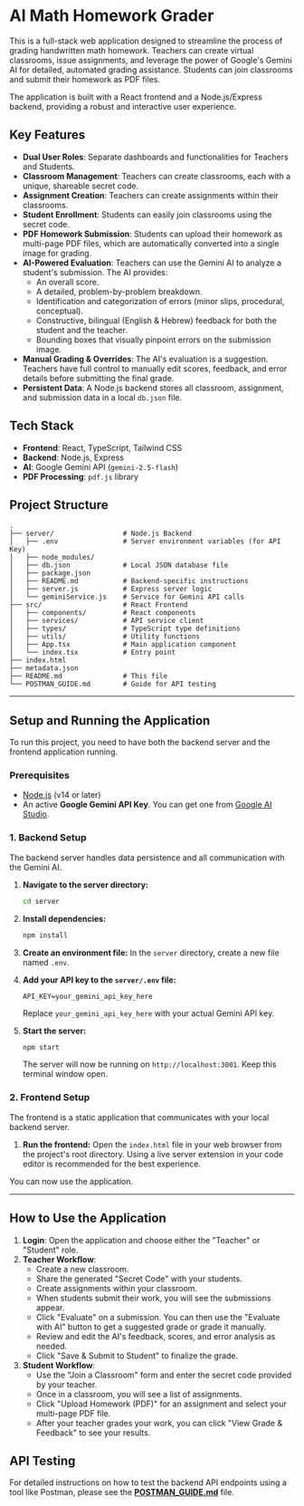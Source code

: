 # AI Math Homework Grader

This is a full-stack web application designed to streamline the process of grading handwritten math homework. Teachers can create virtual classrooms, issue assignments, and leverage the power of Google's Gemini AI for detailed, automated grading assistance. Students can join classrooms and submit their homework as PDF files.

The application is built with a React frontend and a Node.js/Express backend, providing a robust and interactive user experience.

## Key Features

- **Dual User Roles**: Separate dashboards and functionalities for Teachers and Students.
- **Classroom Management**: Teachers can create classrooms, each with a unique, shareable secret code.
- **Assignment Creation**: Teachers can create assignments within their classrooms.
- **Student Enrollment**: Students can easily join classrooms using the secret code.
- **PDF Homework Submission**: Students can upload their homework as multi-page PDF files, which are automatically converted into a single image for grading.
- **AI-Powered Evaluation**: Teachers can use the Gemini AI to analyze a student's submission. The AI provides:
    - An overall score.
    - A detailed, problem-by-problem breakdown.
    - Identification and categorization of errors (minor slips, procedural, conceptual).
    - Constructive, bilingual (English & Hebrew) feedback for both the student and the teacher.
    - Bounding boxes that visually pinpoint errors on the submission image.
- **Manual Grading & Overrides**: The AI's evaluation is a suggestion. Teachers have full control to manually edit scores, feedback, and error details before submitting the final grade.
- **Persistent Data**: A Node.js backend stores all classroom, assignment, and submission data in a local `db.json` file.

## Tech Stack

- **Frontend**: React, TypeScript, Tailwind CSS
- **Backend**: Node.js, Express
- **AI**: Google Gemini API (`gemini-2.5-flash`)
- **PDF Processing**: `pdf.js` library

## Project Structure

```
.
├── server/                 # Node.js Backend
│   ├── .env                # Server environment variables (for API Key)
│   ├── node_modules/
│   ├── db.json             # Local JSON database file
│   ├── package.json
│   ├── README.md           # Backend-specific instructions
│   ├── server.js           # Express server logic
│   └── geminiService.js    # Service for Gemini API calls
├── src/                    # React Frontend
│   ├── components/         # React components
│   ├── services/           # API service client
│   ├── types/              # TypeScript type definitions
│   ├── utils/              # Utility functions
│   ├── App.tsx             # Main application component
│   └── index.tsx           # Entry point
├── index.html
├── metadata.json
├── README.md               # This file
└── POSTMAN_GUIDE.md        # Guide for API testing
```

---

## Setup and Running the Application

To run this project, you need to have both the backend server and the frontend application running.

### Prerequisites

- [Node.js](https://nodejs.org/) (v14 or later)
- An active **Google Gemini API Key**. You can get one from [Google AI Studio](https://aistudio.google.com/app/apikey).

### 1. Backend Setup

The backend server handles data persistence and all communication with the Gemini AI.

1.  **Navigate to the server directory:**
    ```bash
    cd server
    ```
2.  **Install dependencies:**
    ```bash
    npm install
    ```
3.  **Create an environment file:** In the `server` directory, create a new file named `.env`.

4.  **Add your API key to the `server/.env` file:**
    ```
    API_KEY=your_gemini_api_key_here
    ```
    Replace `your_gemini_api_key_here` with your actual Gemini API key.

5.  **Start the server:**
    ```bash
    npm start
    ```
    The server will now be running on `http://localhost:3001`. Keep this terminal window open.

### 2. Frontend Setup

The frontend is a static application that communicates with your local backend server.

1.  **Run the frontend:** Open the `index.html` file in your web browser from the project's root directory. Using a live server extension in your code editor is recommended for the best experience.

You can now use the application.

---

## How to Use the Application

1.  **Login**: Open the application and choose either the "Teacher" or "Student" role.
2.  **Teacher Workflow**:
    - Create a new classroom.
    - Share the generated "Secret Code" with your students.
    - Create assignments within your classroom.
    - When students submit their work, you will see the submissions appear.
    - Click "Evaluate" on a submission. You can then use the "Evaluate with AI" button to get a suggested grade or grade it manually.
    - Review and edit the AI's feedback, scores, and error analysis as needed.
    - Click "Save & Submit to Student" to finalize the grade.
3.  **Student Workflow**:
    - Use the "Join a Classroom" form and enter the secret code provided by your teacher.
    - Once in a classroom, you will see a list of assignments.
    - Click "Upload Homework (PDF)" for an assignment and select your multi-page PDF file.
    - After your teacher grades your work, you can click "View Grade & Feedback" to see your results.

## API Testing

For detailed instructions on how to test the backend API endpoints using a tool like Postman, please see the [**POSTMAN_GUIDE.md**](./POSTMAN_GUIDE.md) file.